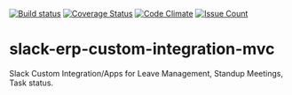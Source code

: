 [![Build status](https://ci.appveyor.com/api/projects/status/aoenqgv5cs3idhb7/branch/dev?svg=true)](https://ci.appveyor.com/project/iroshni/slack-erp-custom-integration-mvc/branch/dev) [![Coverage Status](https://coveralls.io/repos/github/Promact/slack-erp-custom-integration-mvc/badge.svg?branch=dev)](https://coveralls.io/github/Promact/slack-erp-custom-integration-mvc?branch=dev) [![Code Climate](https://codeclimate.com/github/Promact/slack-erp-custom-integration-mvc/badges/gpa.svg)](https://codeclimate.com/github/Promact/slack-erp-custom-integration-mvc) [![Issue Count](https://codeclimate.com/github/Promact/slack-erp-custom-integration-mvc/badges/issue_count.svg)](https://codeclimate.com/github/Promact/slack-erp-custom-integration-mvc)

# slack-erp-custom-integration-mvc
Slack Custom Integration/Apps for Leave Management, Standup Meetings, Task status.
